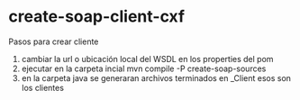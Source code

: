 # create-soap-client-cxf
Pasos para crear cliente 
1. cambiar la url o ubicación local del WSDL en los properties del pom
2. ejecutar en la carpeta incial mvn compile -P create-soap-sources
3. en la carpeta java se generaran archivos terminados en _Client esos son los clientes
